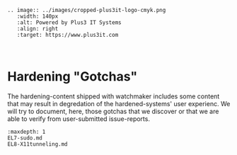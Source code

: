 ```{eval-rst}
.. image:: ../images/cropped-plus3it-logo-cmyk.png
   :width: 140px
   :alt: Powered by Plus3 IT Systems
   :align: right
   :target: https://www.plus3it.com
```
<br>

# Hardening "Gotchas"

The hardening-content shipped with watchmaker includes some content that may result in degredation of the hardened-systems' user experienc. We will try to document, here, those gotchas that we discover or that we are able to verify from user-submitted issue-reports.

```{toctree}
:maxdepth: 1
EL7-sudo.md
EL8-X11tunneling.md
```

